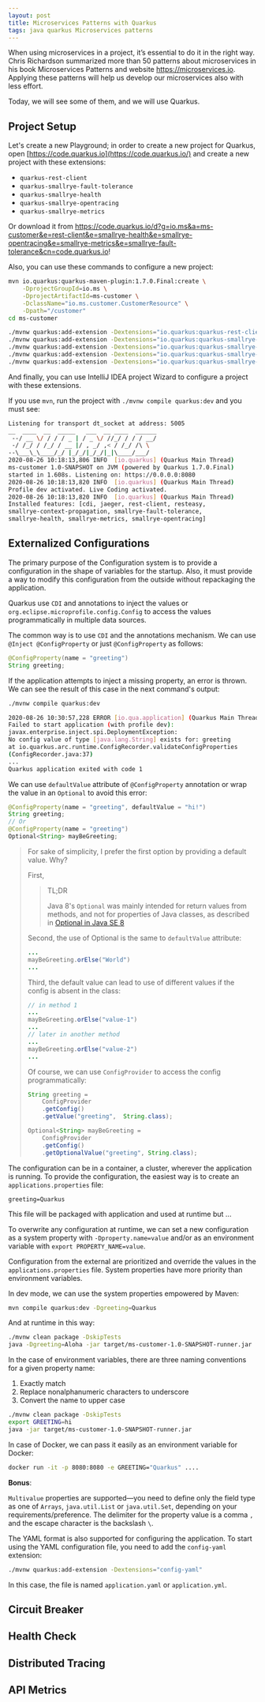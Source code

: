 ```yaml
---
layout: post
title: Microservices Patterns with Quarkus
tags: java quarkus Microservices patterns 
---
```


When using microservices in a project, it’s essential to do it in the right way. Chris Richardson summarized more than 50 patterns about microservices in his book Microservices Patterns and website https://microservices.io. Applying these patterns will help us develop our microservices also with less effort. 

Today, we will see some of them, and we will use Quarkus.

## Project Setup

Let's create a new Playground; in order to create a new project for Quarkus, open [https://code.quarkus.io](https://code.quarkus.io/) and create a new project with these extensions: 

- `quarkus-rest-client`
- `quarkus-smallrye-fault-tolerance`
- `quarkus-smallrye-health`
- `quarkus-smallrye-opentracing`
- `quarkus-smallrye-metrics`

Or download it from https://code.quarkus.io/d?g=io.ms&a=ms-customer&e=rest-client&e=smallrye-health&e=smallrye-opentracing&e=smallrye-metrics&e=smallrye-fault-tolerance&cn=code.quarkus.io!

Also, you can use these commands to configure a new project:

```sh
mvn io.quarkus:quarkus-maven-plugin:1.7.0.Final:create \
    -DprojectGroupId=io.ms \
    -DprojectArtifactId=ms-customer \
    -DclassName="io.ms.customer.CustomerResource" \
    -Dpath="/customer"
cd ms-customer

./mvnw quarkus:add-extension -Dextensions="io.quarkus:quarkus-rest-client"
./mvnw quarkus:add-extension -Dextensions="io.quarkus:quarkus-smallrye-fault-tolerance"
./mvnw quarkus:add-extension -Dextensions="io.quarkus:quarkus-smallrye-health"
./mvnw quarkus:add-extension -Dextensions="io.quarkus:quarkus-smallrye-opentracing"
./mvnw quarkus:add-extension -Dextensions="io.quarkus:quarkus-smallrye-metrics"
```

And finally, you can use IntelliJ IDEA project Wizard to configure a project with these extensions.

If you use `mvn`, run the project with `./mvnw compile quarkus:dev` and you must see:

```sh
Listening for transport dt_socket at address: 5005
__  ____  __  _____   ___  __ ____  ______
 --/ __ \/ / / / _ | / _ \/ //_/ / / / __/
 -/ /_/ / /_/ / __ |/ , _/ ,< / /_/ /\ \
--\___\_\____/_/ |_/_/|_/_/|_|\____/___/
2020-08-26 10:18:13,806 INFO  [io.quarkus] (Quarkus Main Thread)
ms-customer 1.0-SNAPSHOT on JVM (powered by Quarkus 1.7.0.Final)
started in 1.608s. Listening on: https://0.0.0.0:8080
2020-08-26 10:18:13,820 INFO  [io.quarkus] (Quarkus Main Thread)
Profile dev activated. Live Coding activated.
2020-08-26 10:18:13,820 INFO  [io.quarkus] (Quarkus Main Thread)
Installed features: [cdi, jaeger, rest-client, resteasy, 
smallrye-context-propagation, smallrye-fault-tolerance, 
smallrye-health, smallrye-metrics, smallrye-opentracing]
```

## Externalized Configurations

The primary purpose of the Configuration system is to provide a configuration in the shape of variables for the startup. Also, it must provide a way to modify this configuration from the outside without repackaging the application.

Quarkus use `CDI` and annotations to inject the values or `org.eclipse.microprofile.config.Config` to access the values programmatically in multiple data sources.

The common way is to use `CDI` and the annotations mechanism. We can use `@Inject @ConfigProperty` or just `@ConfigProperty` as follows:

```java
@ConfigProperty(name = "greeting")
String greeting;
```

If the application attempts to inject a missing property, an error is thrown. We can see the result of this case in the next command's output:

```sh
./mvnw compile quarkus:dev
```


```sh
2020-08-26 10:30:57,228 ERROR [io.qua.application] (Quarkus Main Thread) 
Failed to start application (with profile dev):
javax.enterprise.inject.spi.DeploymentException: 
No config value of type [java.lang.String] exists for: greeting 
at io.quarkus.arc.runtime.ConfigRecorder.validateConfigProperties
(ConfigRecorder.java:37)
...
Quarkus application exited with code 1
```

We can use `defaultValue` attribute of `@ConfigProperty` annotation or wrap the value in an `Optional` to avoid this error:

```java
@ConfigProperty(name = "greeting", defaultValue = "hi!")
String greeting;
// Or 
@ConfigProperty(name = "greeting")
Optional<String> mayBeGreeting;
```
> For sake of simplicity, I prefer the first option by providing a default value. Why? 
>
> First,
>
> > TL;DR
> >
> > Java 8's `Optional` was mainly intended for return values from methods, and not for properties of Java classes, as described in [Optional in Java SE 8](https://blog.joda.org/2014/11/optional-in-java-se-8.html)
>
> Second, the use of Optional is the same to `defaultValue` attribute:
> ```java
> ...
> mayBeGreeting.orElse("World")
> ...
> ```
> Third, the default value can lead to use of different values if the config is absent in the class:
> ```java
> // in method 1
> ...
> mayBeGreeting.orElse("value-1")
> ...
> // later in another method
> ...
> mayBeGreeting.orElse("value-2")
> ...
> ```
> Of course, we can use `ConfigProvider` to access the config programmatically:
> ```java
> String greeting = 
>     ConfigProvider
>     .getConfig()
>     .getValue("greeting",  String.class);
> 
> Optional<String> mayBeGreeting = 
>     ConfigProvider
>     .getConfig()
>     .getOptionalValue("greeting", String.class);
> ```

The configuration can be in a container, a cluster, wherever the application is running. To provide the configuration, the easiest way is to create an `applications.properties` file:

```properties
greeting=Quarkus
```

This file will be packaged with application and used at runtime but ...

To overwrite any configuration at runtime, we can set a new configuration as a system property with `-Dproperty.name=value` and/or as an environment variable with `export PROPERTY_NAME=value`.

Configuration from the external are prioritized and override the values in the `applications.properties` file. System properties have more priority than environment variables.

In dev mode, we can use the system properties empowered by Maven: 

```sh
mvn compile quarkus:dev -Dgreeting=Quarkus
```

And at runtime in this way:

```sh
./mvnw clean package -DskipTests
java -Dgreeting=Aloha -jar target/ms-customer-1.0-SNAPSHOT-runner.jar
```

In the case of environment variables, there are three naming conventions for a given property name:

1. Exactly match
2. Replace nonalphanumeric characters to underscore
3. Convert the name to upper case

```sh
./mvnw clean package -DskipTests
export GREETING=hi
java -jar target/ms-customer-1.0-SNAPSHOT-runner.jar
```

In case of Docker, we can pass it easily as an environment variable for Docker:

```sh
docker run -it -p 8080:8080 -e GREETING="Quarkus" .... 
```

**Bonus**: 

`Multivalue` properties are supported—you need to define only the field type as one of `Arrays`, `java.util.List` or `java.util.Set`, depending on your requirements/preference. The delimiter for the property value is a comma `,` and the escape character is the backslash `\`.

The YAML format is also supported for configuring the application. To start using the YAML configuration file, you need to add the `config-yaml` extension:

```sh
./mvnw quarkus:add-extension -Dextensions="config-yaml"
```

In this case, the file is named `application.yaml` or `application.yml`.

## Circuit Breaker

## Health Check

## Distributed Tracing

## API Metrics

